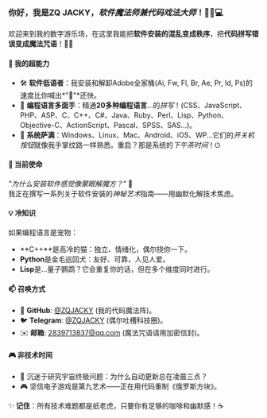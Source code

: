 ### 你好，我是ZQ JACKY，*软件魔法师兼代码戏法大师*！🧙‍♂️💻  

欢迎来到我的数字游乐场，在这里我能把**软件安装的混乱变成秩序**，把**代码拼写错误变成魔法咒语**！🎩✨  

#### 🌟 **我的超能力**  
- 🛠️ **软件低语者**：我安装和解卸Adobe全家桶(Ai, Fw, Fl, Br, Ae, Pr, Id, Ps)的速度比你喊出*"🦌"*还快。  
- 💬 **编程语言多面手**：精通**20多种编程语言**...的*拼写*！(CSS、JavaScript、PHP、ASP、C、C++、C#、Java、Ruby、Perl、Lisp、Python、Objective-C、ActionScript、Pascal、SPSS、SAS...)。  
- 🔄 **系统萨满**：Windows、Linux、Mac、Android、iOS、WP...它们的*开关机按钮*就像我手掌纹路一样熟悉。重启？那是系统的*下午茶时间*！⏻  

#### 🚀 **当前使命**  
*"为什么安装软件感觉像蒙眼解魔方？"* 🧩  
我正在撰写一系列关于软件安装的*神秘艺术*指南——用幽默化解技术焦虑。  

#### 💡 **冷知识**  
如果编程语言是宠物：  
- **C++**是高冷的猫：独立、情绪化，偶尔挠你一下。  
- **Python**是金毛巡回犬：友好、可靠，人见人爱。  
- **Lisp**是...量子鹦鹉？它会重复你的话，但在多个维度同时进行。  

#### 📫 **召唤方式**  
- 🐙 **GitHub**: [@ZQJACKY](https://github.com/BAYUEQI) (我的代码魔法阵)。  
- 🐦 **Telegram**: [@ZQJACKY](https://t.me/bayueqi) (偶尔吐槽科技圈)。  
- ✉️ **邮箱**: 2839713837@qq.com (魔法咒语请用加密信封)。  

#### 🎮 **非技术时间**  
- 🌌 沉迷于研究宇宙终极问题：为什么自动更新总在凌晨三点？  
- 🎮 坚信电子游戏是第九艺术——正在用代码重制《俄罗斯方块》。  

✨ **记住**：所有技术难题都是纸老虎，只要你有足够的咖啡和幽默感！☕️  
